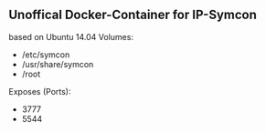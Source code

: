 ## Unoffical Docker-Container for IP-Symcon
based on Ubuntu 14.04
Volumes:
- /etc/symcon
- /usr/share/symcon
- /root

Exposes (Ports):
- 3777
- 5544
